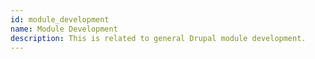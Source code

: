 ```yaml
---
id: module_development
name: Module Development
description: This is related to general Drupal module development.
---
```

